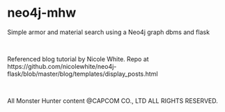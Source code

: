 # neo4j-mhw
<p>Simple armor and material search using a Neo4j graph dbms and flask</p>
<br>
<p>Referenced blog tutorial by Nicole White. Repo at https://github.com/nicolewhite/neo4j-flask/blob/master/blog/templates/display_posts.html</p>
<br>
<p>All Monster Hunter content @CAPCOM CO., LTD ALL RIGHTS RESERVED.</p>

